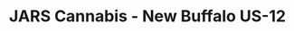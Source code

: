 ---
title: "JARS Cannabis - New Buffalo US-12"
url: /new-buffalo/jars-cannabis-new-buffalo-us-12/
shop: cannabis
---